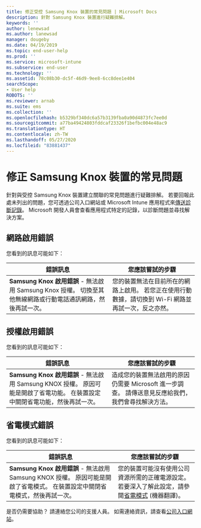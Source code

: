 ```yaml
---
title: 修正受控 Samsung Knox 裝置的常見問題 | Microsoft Docs
description: 針對 Samsung Knox 裝置進行疑難排解。
keywords: ''
author: lenewsad
ms.author: lanewsad
manager: dougeby
ms.date: 04/19/2019
ms.topic: end-user-help
ms.prod: ''
ms.service: microsoft-intune
ms.subservice: end-user
ms.technology: ''
ms.assetid: 78c08b30-dc5f-46d9-9ee8-6cc8dee1e404
searchScope:
- User help
ROBOTS: ''
ms.reviewer: arnab
ms.suite: ems
ms.collection: ''
ms.openlocfilehash: b5329bf340dc6a57b3139fba0a90d4873fc7ee0d
ms.sourcegitcommit: a77ba49424803fddcaf23326f1befbc004e48ac9
ms.translationtype: HT
ms.contentlocale: zh-TW
ms.lasthandoff: 05/27/2020
ms.locfileid: "83881437"
---
```

# <a name="fix-common-issues-with-your-samsung-knox-device"></a>修正 Samsung Knox 裝置的常見問題

針對與受控 Samsung Knox 裝置建立關聯的常見問題進行疑難排解。 若要回報此處未列出的問題，您可透過公司入口網站或 Microsoft Intune 應用程式來[傳送診斷記錄](send-logs-to-microsoft-android.md)。 Microsoft 開發人員會查看應用程式特定的記錄，以診斷問題並尋找解決方案。    

## <a name="network-activation-error"></a>網路啟用錯誤  

您看到的訊息可能如下：

|錯誤訊息|您應該嘗試的步驟|
|---|---|
|**Samsung Knox 啟用錯誤** - 無法啟用 Samsung Knox 授權。 切換至其他無線網路或行動電話通訊網路，然後再試一次。|您的裝置無法在目前所在的網路上啟用。 若您正在使用行動數據，請切換到 Wi-Fi 網路並再試一次，反之亦然。|

## <a name="license-activation-error"></a>授權啟用錯誤

您看到的訊息可能如下：

|錯誤訊息|您應該嘗試的步驟|
|---|---|
|**Samsung Knox 啟用錯誤** - 無法啟用 Samsung KNOX 授權。 原因可能是開啟了省電功能。 在裝置設定中關閉省電功能，然後再試一次。|造成您的裝置無法啟用的原因仍需要 Microsoft 進一步調查。 請傳送意見反應給我們，我們會尋找解決方法。|

## <a name="power-saving-mode-error"></a>省電模式錯誤

您看到的訊息可能如下：

|錯誤訊息|您應該嘗試的步驟|
|---|---|
|**Samsung Knox 啟用錯誤** - 無法啟用 Samsung KNOX 授權。 原因可能是開啟了省電模式。 在裝置設定中關閉省電模式，然後再試一次。 |您的裝置可能沒有使用公司資源所需的正確電源設定。 若要深入了解此設定，請參閱[省電模式](https://go.microsoft.com/fwlink/?linkid=2077422&clcid=0x409) (機器翻譯)。|  

是否仍需要協助？ 請連絡您公司的支援人員。 如需連絡資訊，請查看[公司入口網站](https://go.microsoft.com/fwlink/?linkid=2010980)。
